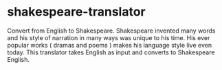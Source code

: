 # shakespeare-translator
Convert from English to Shakespeare. Shakespeare invented many words and his style of narration in many ways was unique to his time. His ever popular works ( dramas and poems ) makes his language style live even today. This translator takes English as input and converts to Shakespeare English.
